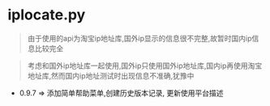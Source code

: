 # iplocate.py

> 由于使用的api为淘宝ip地址库,国外ip显示的信息很不完整,故暂时国内ip信息比较完全


> 考虑和国外ip地址库一起使用,国外ip只使用国外ip地址库,国内ip再使用淘宝地址库,然而国内ip地址测试时出现信息不准确,犹豫中



+ 0.9.7 => 添加简单帮助菜单,创建历史版本记录, 更新使用平台描述